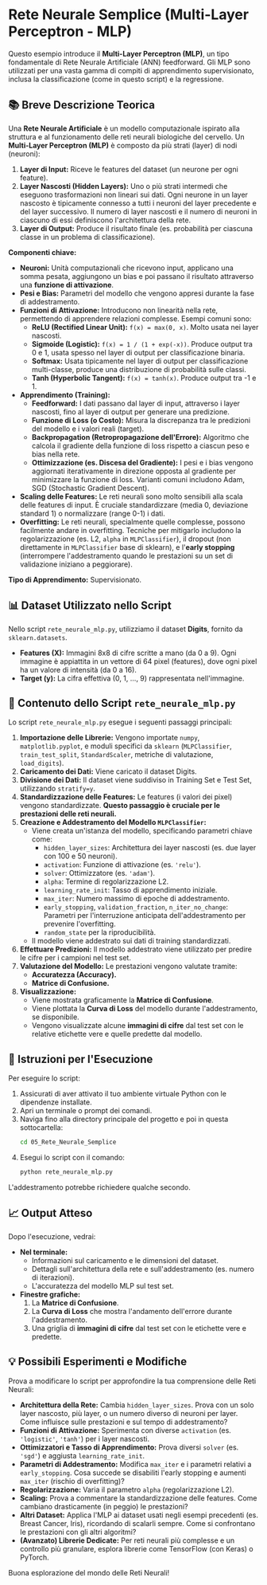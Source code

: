 #  Rete Neurale Semplice (Multi-Layer Perceptron - MLP)

Questo esempio introduce il **Multi-Layer Perceptron (MLP)**, un tipo fondamentale di Rete Neurale Artificiale (ANN) feedforward. Gli MLP sono utilizzati per una vasta gamma di compiti di apprendimento supervisionato, inclusa la classificazione (come in questo script) e la regressione.

## 📚 Breve Descrizione Teorica

Una **Rete Neurale Artificiale** è un modello computazionale ispirato alla struttura e al funzionamento delle reti neurali biologiche del cervello. Un **Multi-Layer Perceptron (MLP)** è composto da più strati (layer) di nodi (neuroni):

1.  **Layer di Input:** Riceve le features del dataset (un neurone per ogni feature).
2.  **Layer Nascosti (Hidden Layers):** Uno o più strati intermedi che eseguono trasformazioni non lineari sui dati. Ogni neurone in un layer nascosto è tipicamente connesso a tutti i neuroni del layer precedente e del layer successivo. Il numero di layer nascosti e il numero di neuroni in ciascuno di essi definiscono l'architettura della rete.
3.  **Layer di Output:** Produce il risultato finale (es. probabilità per ciascuna classe in un problema di classificazione).

**Componenti chiave:**
* **Neuroni:** Unità computazionali che ricevono input, applicano una somma pesata, aggiungono un bias e poi passano il risultato attraverso una **funzione di attivazione**.
* **Pesi e Bias:** Parametri del modello che vengono appresi durante la fase di addestramento.
* **Funzioni di Attivazione:** Introducono non linearità nella rete, permettendo di apprendere relazioni complesse. Esempi comuni sono:
    * **ReLU (Rectified Linear Unit):** `f(x) = max(0, x)`. Molto usata nei layer nascosti.
    * **Sigmoide (Logistic):** `f(x) = 1 / (1 + exp(-x))`. Produce output tra 0 e 1, usata spesso nel layer di output per classificazione binaria.
    * **Softmax:** Usata tipicamente nel layer di output per classificazione multi-classe, produce una distribuzione di probabilità sulle classi.
    * **Tanh (Hyperbolic Tangent):** `f(x) = tanh(x)`. Produce output tra -1 e 1.
* **Apprendimento (Training):**
    * **Feedforward:** I dati passano dal layer di input, attraverso i layer nascosti, fino al layer di output per generare una predizione.
    * **Funzione di Loss (o Costo):** Misura la discrepanza tra le predizioni del modello e i valori reali (target).
    * **Backpropagation (Retropropagazione dell'Errore):** Algoritmo che calcola il gradiente della funzione di loss rispetto a ciascun peso e bias nella rete.
    * **Ottimizzazione (es. Discesa del Gradiente):** I pesi e i bias vengono aggiornati iterativamente in direzione opposta al gradiente per minimizzare la funzione di loss. Varianti comuni includono Adam, SGD (Stochastic Gradient Descent).
* **Scaling delle Features:** Le reti neurali sono molto sensibili alla scala delle features di input. È cruciale standardizzare (media 0, deviazione standard 1) o normalizzare (range 0-1) i dati.
* **Overfitting:** Le reti neurali, specialmente quelle complesse, possono facilmente andare in overfitting. Tecniche per mitigarlo includono la regolarizzazione (es. L2, `alpha` in `MLPClassifier`), il dropout (non direttamente in `MLPClassifier` base di sklearn), e l'**early stopping** (interrompere l'addestramento quando le prestazioni su un set di validazione iniziano a peggiorare).

**Tipo di Apprendimento:** Supervisionato.

## 📊 Dataset Utilizzato nello Script

Nello script `rete_neurale_mlp.py`, utilizziamo il dataset **Digits**, fornito da `sklearn.datasets`.

* **Features (X):** Immagini 8x8 di cifre scritte a mano (da 0 a 9). Ogni immagine è appiattita in un vettore di 64 pixel (features), dove ogni pixel ha un valore di intensità (da 0 a 16).
* **Target (y):** La cifra effettiva (0, 1, ..., 9) rappresentata nell'immagine.

## 🐍 Contenuto dello Script `rete_neurale_mlp.py`

Lo script `rete_neurale_mlp.py` esegue i seguenti passaggi principali:

1.  **Importazione delle Librerie:** Vengono importate `numpy`, `matplotlib.pyplot`, e moduli specifici da `sklearn` (`MLPClassifier`, `train_test_split`, `StandardScaler`, metriche di valutazione, `load_digits`).
2.  **Caricamento dei Dati:** Viene caricato il dataset Digits.
3.  **Divisione dei Dati:** Il dataset viene suddiviso in Training Set e Test Set, utilizzando `stratify=y`.
4.  **Standardizzazione delle Features:** Le features (i valori dei pixel) vengono standardizzate. **Questo passaggio è cruciale per le prestazioni delle reti neurali.**
5.  **Creazione e Addestramento del Modello `MLPClassifier`:**
    * Viene creata un'istanza del modello, specificando parametri chiave come:
        * `hidden_layer_sizes`: Architettura dei layer nascosti (es. due layer con 100 e 50 neuroni).
        * `activation`: Funzione di attivazione (es. `'relu'`).
        * `solver`: Ottimizzatore (es. `'adam'`).
        * `alpha`: Termine di regolarizzazione L2.
        * `learning_rate_init`: Tasso di apprendimento iniziale.
        * `max_iter`: Numero massimo di epoche di addestramento.
        * `early_stopping`, `validation_fraction`, `n_iter_no_change`: Parametri per l'interruzione anticipata dell'addestramento per prevenire l'overfitting.
        * `random_state` per la riproducibilità.
    * Il modello viene addestrato sui dati di training standardizzati.
6.  **Effettuare Predizioni:** Il modello addestrato viene utilizzato per predire le cifre per i campioni nel test set.
7.  **Valutazione del Modello:** Le prestazioni vengono valutate tramite:
    * **Accuratezza (Accuracy).**
    * **Matrice di Confusione.**
8.  **Visualizzazione:**
    * Viene mostrata graficamente la **Matrice di Confusione**.
    * Viene plottata la **Curva di Loss** del modello durante l'addestramento, se disponibile.
    * Vengono visualizzate alcune **immagini di cifre** dal test set con le relative etichette vere e quelle predette dal modello.

## 🚀 Istruzioni per l'Esecuzione

Per eseguire lo script:

1.  Assicurati di aver attivato il tuo ambiente virtuale Python con le dipendenze installate.
2.  Apri un terminale o prompt dei comandi.
3.  Naviga fino alla directory principale del progetto e poi in questa sottocartella:
    ```bash
    cd 05_Rete_Neurale_Semplice
    ```
4.  Esegui lo script con il comando:
    ```bash
    python rete_neurale_mlp.py
    ```
L'addestramento potrebbe richiedere qualche secondo.

## 📈 Output Atteso

Dopo l'esecuzione, vedrai:

* **Nel terminale:**
    * Informazioni sul caricamento e le dimensioni del dataset.
    * Dettagli sull'architettura della rete e sull'addestramento (es. numero di iterazioni).
    * L'accuratezza del modello MLP sul test set.
* **Finestre grafiche:**
    1.  La **Matrice di Confusione**.
    2.  La **Curva di Loss** che mostra l'andamento dell'errore durante l'addestramento.
    3.  Una griglia di **immagini di cifre** dal test set con le etichette vere e predette.

## 💡 Possibili Esperimenti e Modifiche

Prova a modificare lo script per approfondire la tua comprensione delle Reti Neurali:

* **Architettura della Rete:** Cambia `hidden_layer_sizes`. Prova con un solo layer nascosto, più layer, o un numero diverso di neuroni per layer. Come influisce sulle prestazioni e sul tempo di addestramento?
* **Funzioni di Attivazione:** Sperimenta con diverse `activation` (es. `'logistic'`, `'tanh'`) per i layer nascosti.
* **Ottimizzatori e Tasso di Apprendimento:** Prova diversi `solver` (es. `'sgd'`) e aggiusta `learning_rate_init`.
* **Parametri di Addestramento:** Modifica `max_iter` e i parametri relativi a `early_stopping`. Cosa succede se disabiliti l'early stopping e aumenti `max_iter` (rischio di overfitting)?
* **Regolarizzazione:** Varia il parametro `alpha` (regolarizzazione L2).
* **Scaling:** Prova a commentare la standardizzazione delle features. Come cambiano drasticamente (in peggio) le prestazioni?
* **Altri Dataset:** Applica l'MLP ai dataset usati negli esempi precedenti (es. Breast Cancer, Iris), ricordando di scalarli sempre. Come si confrontano le prestazioni con gli altri algoritmi?
* **(Avanzato) Librerie Dedicate:** Per reti neurali più complesse e un controllo più granulare, esplora librerie come TensorFlow (con Keras) o PyTorch.

Buona esplorazione del mondo delle Reti Neurali!